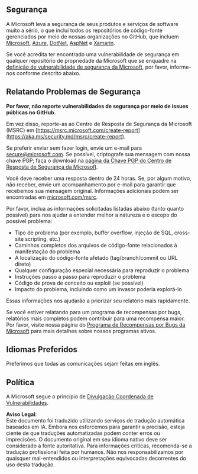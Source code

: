 ## Segurança

A Microsoft leva a segurança de seus produtos e serviços de software muito a sério, o que inclui todos os repositórios de código-fonte gerenciados por meio de nossas organizações no GitHub, que incluem [Microsoft](https://github.com/Microsoft), [Azure](https://github.com/Azure), [DotNet](https://github.com/dotnet), [AspNet](https://github.com/aspnet) e [Xamarin](https://github.com/xamarin).

Se você acredita ter encontrado uma vulnerabilidade de segurança em qualquer repositório de propriedade da Microsoft que se enquadre na [definição de vulnerabilidade de segurança da Microsoft](https://aka.ms/security.md/definition), por favor, informe-nos conforme descrito abaixo.

## Relatando Problemas de Segurança

**Por favor, não reporte vulnerabilidades de segurança por meio de issues públicas no GitHub.**

Em vez disso, reporte-as ao Centro de Resposta de Segurança da Microsoft (MSRC) em [https://msrc.microsoft.com/create-report](https://aka.ms/security.md/msrc/create-report).

Se preferir enviar sem fazer login, envie um e-mail para [secure@microsoft.com](mailto:secure@microsoft.com). Se possível, criptografe sua mensagem com nossa chave PGP; faça o download na [página da Chave PGP do Centro de Resposta de Segurança da Microsoft](https://aka.ms/security.md/msrc/pgp).

Você deve receber uma resposta dentro de 24 horas. Se, por algum motivo, não receber, envie um acompanhamento por e-mail para garantir que recebemos sua mensagem original. Informações adicionais podem ser encontradas em [microsoft.com/msrc](https://www.microsoft.com/msrc).

Por favor, inclua as informações solicitadas listadas abaixo (tanto quanto possível) para nos ajudar a entender melhor a natureza e o escopo do possível problema:

  * Tipo de problema (por exemplo, buffer overflow, injeção de SQL, cross-site scripting, etc.)
  * Caminhos completos dos arquivos de código-fonte relacionados à manifestação do problema
  * A localização do código-fonte afetado (tag/branch/commit ou URL direto)
  * Qualquer configuração especial necessária para reproduzir o problema
  * Instruções passo a passo para reproduzir o problema
  * Código de prova de conceito ou exploit (se possível)
  * Impacto do problema, incluindo como um invasor poderia explorá-lo

Essas informações nos ajudarão a priorizar seu relatório mais rapidamente.

Se você estiver relatando para um programa de recompensas por bugs, relatórios mais completos podem contribuir para uma recompensa maior. Por favor, visite nossa página do [Programa de Recompensas por Bugs da Microsoft](https://aka.ms/security.md/msrc/bounty) para mais detalhes sobre nossos programas ativos.

## Idiomas Preferidos

Preferimos que todas as comunicações sejam feitas em inglês.

## Política

A Microsoft segue o princípio de [Divulgação Coordenada de Vulnerabilidades](https://aka.ms/security.md/cvd).

**Aviso Legal**:  
Este documento foi traduzido utilizando serviços de tradução automática baseados em IA. Embora nos esforcemos para garantir a precisão, esteja ciente de que traduções automatizadas podem conter erros ou imprecisões. O documento original em seu idioma nativo deve ser considerado a fonte autoritativa. Para informações críticas, recomenda-se a tradução profissional feita por humanos. Não nos responsabilizamos por quaisquer mal-entendidos ou interpretações equivocadas decorrentes do uso desta tradução.